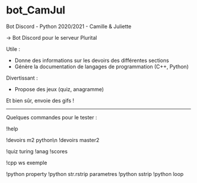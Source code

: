 # bot_CamJul
Bot Discord - Python 2020/2021 - Camille &amp; Juliette

-> Bot Discord pour le serveur Plurital

Utile :
- Donne des informations sur les devoirs des différentes sections
- Génère la documentation de langages de programmation (C++, Python)

Divertissant :
- Propose des jeux (quiz, anagramme)

Et bien sûr, envoie des gifs !

---------------------------------------------

Quelques commandes pour le tester :

!help

!devoirs m2 python\n
!devoirs master2

!quiz turing
!anag
!scores

!cpp ws exemple

!python property
!python str.rstrip parametres
!python sstrip
!python loop
